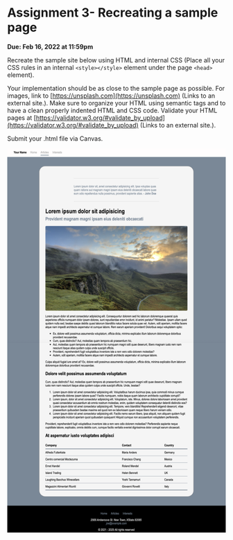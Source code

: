 # Assignment 3- Recreating a sample page

**Due: Feb 16, 2022 at 11:59pm**

Recreate the sample site below using HTML and internal CSS (Place all your CSS rules in an internal `<style></style>` element under the page `<head>` element).

Your implementation should be as close to the sample page as possible. For images, link to [https://unsplash.com](https://unsplash.com) (Links to an external site.). Make sure to organize your HTML using semantic tags and to have a clean properly indented HTML and CSS code. Validate your HTML pages at [https://validator.w3.org/#validate_by_upload](https://validator.w3.org/#validate_by_upload) (Links to an external site.).

Submit your .html file via Canvas.

![reference image](./reference-image.png)

